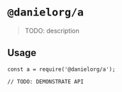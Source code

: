 # `@danielorg/a`

> TODO: description

## Usage

```
const a = require('@danielorg/a');

// TODO: DEMONSTRATE API
```
